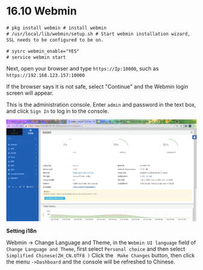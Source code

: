 # 16.10 Webmin

```
# pkg install webmin # install webmin
# /usr/local/lib/webmin/setup.sh # Start webmin installation wizard, SSL needs to be configured to be on.
```

```
# sysrc webmin_enable="YES"
# service webmin start
```

Next, open your browser and type `https://Ip:10000`, such as `https://192.168.123.157:10000`

If the browser says it is not safe, select "Continue" and the Webmin login screen will appear.

This is the administration console. Enter `admin` and password in the text box, and click `Sign In` to log in to the console.

![树莓派4](../.gitbook/assets/webmin.png)

**Setting i18n**

Webmin -> Change Language and Theme, in the `Webmin UI language` field of `Change Language and Theme`, first select `Personal choice` and then select `Simplified Chinese(ZH_CN.UTF8 )` Click the ` Make Changes` button, then click the menu `->Dashboard` and the console will be refreshed to Chinese.
